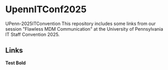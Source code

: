 # UpennITConf2025
UPenn-2025ITConvention
This repository includes some links from our session "Flawless MDM Communication" at the University of Pennsylvania IT Staff Convention 2025.

## Links

**Test Bold**
